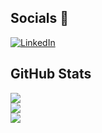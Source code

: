 
## Socials 🌱
[![LinkedIn](https://img.shields.io/badge/LinkedIn-%230077B5.svg?logo=linkedin&logoColor=white)](https://www.linkedin.com/in/anwaar-khalid/) 

## GitHub Stats
![](https://github-readme-stats.vercel.app/api?username=hello-fri-end&theme=nightowl&hide_border=false&include_all_commits=false&count_private=true)<br/>
![](https://github-readme-streak-stats.herokuapp.com/?user=hello-fri-end&theme=nightowl&hide_border=false)<br/>
![](https://github-readme-stats.vercel.app/api/top-langs/username=hello-fri-end&nightowl&hide_border=false&include_all_commits=false&count_private=true&layout=compact)

